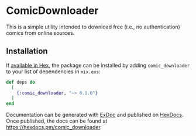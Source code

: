 # ComicDownloader

This is a simple utility intended to download free (i.e., no authentication) comics from online sources.

## Installation

If [available in Hex](https://hex.pm/docs/publish), the package can be installed
by adding `comic_downloader` to your list of dependencies in `mix.exs`:

```elixir
def deps do
  [
    {:comic_downloader, "~> 0.1.0"}
  ]
end
```

Documentation can be generated with [ExDoc](https://github.com/elixir-lang/ex_doc)
and published on [HexDocs](https://hexdocs.pm). Once published, the docs can
be found at <https://hexdocs.pm/comic_downloader>.
